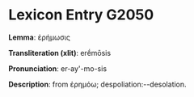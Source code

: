 # Lexicon Entry G2050

**Lemma**: ἐρήμωσις

**Transliteration (xlit)**: erḗmōsis

**Pronunciation**: er-ay'-mo-sis

**Description**:
from ἐρημόω; despoliation:--desolation.
